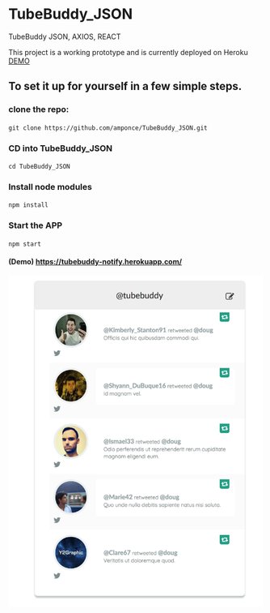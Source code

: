 # TubeBuddy_JSON
TubeBuddy JSON, AXIOS, REACT


This project is a working prototype and is currently deployed on Heroku [DEMO](http://https://tubebuddy-notify.herokuapp.com/)

## To set it up for yourself in a few simple steps.


### clone the repo:
`git clone https://github.com/amponce/TubeBuddy_JSON.git`



### CD into TubeBuddy_JSON
`cd TubeBuddy_JSON`



### Install node modules
`npm install`



### Start the APP
`npm start`


#### (Demo) https://tubebuddy-notify.herokuapp.com/ 

![Tubebuddy Twitter Prototype](https://github.com/amponce/TubeBuddy_JSON/blob/master/Screenshots/tubebuddy-notify.png)
